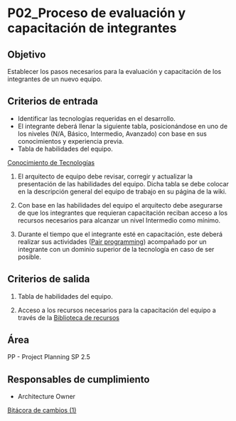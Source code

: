 # P02_Proceso de evaluación y capacitación de integrantes

## Objetivo[](https://ace-software-development.github.io/Manual-de-Operaciones/docs/Procesos/P02_Evaluaci%C3%B3n%20y%20Capacitaci%C3%B3n%20de%20integrantes#objetivo)

Establecer los pasos necesarios para la evaluación y capacitación de los integrantes de un nuevo equipo.

## Criterios de entrada[](https://ace-software-development.github.io/Manual-de-Operaciones/docs/Procesos/P02_Evaluaci%C3%B3n%20y%20Capacitaci%C3%B3n%20de%20integrantes#criterios-de-entrada)

- Identificar las tecnologías requeridas en el desarrollo.
- El integrante deberá llenar la siguiente tabla, posicionándose en uno de los niveles (N/A, Básico, Intermedio, Avanzado) con base en sus conocimientos y experiencia previa.
- Tabla de habilidades del equipo.

[Conocimiento de Tecnologías](P02_Proceso%20de%20evaluacio%CC%81n%20y%20capacitacio%CC%81n%20de%20inte%20c81870dcf9a6484d81e1fcad0ee767e6/Conocimiento%20de%20Tecnologi%CC%81as%20ee9544d6b85d425895c73c939e52bca3.csv)

1) El arquitecto de equipo debe revisar, corregir y actualizar la presentación de las habilidades del equipo. Dicha tabla se debe colocar en la descripción general del equipo de trabajo en su página de la wiki.

2) Con base en las habilidades del equipo el arquitecto debe asegurarse de que los integrantes que requieran capacitación reciban acceso a los recursos necesarios para alcanzar un nivel Intermedio como mínimo.

3) Durante el tiempo que el integrante esté en capacitación, este deberá realizar sus actividades ([Pair programming](../Guias%20484d71efd4064698ab23f6a2abbf748e/G03_Pair%20Programming%20082432fd59c346259eddeb22a2abea34.md)) acompañado por un integrante con un dominio superior de la tecnología en caso de ser posible.

## Criterios de salida[](https://ace-software-development.github.io/Manual-de-Operaciones/docs/Procesos/P02_Evaluaci%C3%B3n%20y%20Capacitaci%C3%B3n%20de%20integrantes#criterios-de-salida)

1) Tabla de habilidades del equipo.

2) Acceso a los recursos necesarios para la capacitación del equipo a través de la [Biblioteca de recursos](../../Mejora%20continua%20180f52fe2fc3469896180891cb8545fb/Biblioteca%20de%20recursos%20d96c2fa60cae4c4885b4773676c24863.md) 

## Área[](https://ace-software-development.github.io/Manual-de-Operaciones/docs/Procesos/P02_Evaluaci%C3%B3n%20y%20Capacitaci%C3%B3n%20de%20integrantes#%C3%A1rea)

PP - Project Planning SP 2.5 

## Responsables de cumplimiento[](https://ace-software-development.github.io/Manual-de-Operaciones/docs/Procesos/P02_Evaluaci%C3%B3n%20y%20Capacitaci%C3%B3n%20de%20integrantes#responsables-de-cumplimiento)

- Architecture Owner

[Bitácora de cambios (1)](P02_Proceso%20de%20evaluacio%CC%81n%20y%20capacitacio%CC%81n%20de%20inte%20c81870dcf9a6484d81e1fcad0ee767e6/Bita%CC%81cora%20de%20cambios%20(1)%20cf8ac87420634481aaaea6224a974590.csv)
